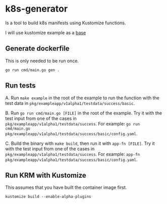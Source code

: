 # k8s-generator

Is a tool to build k8s manifests using Kustomize functions.

I will use kustomize example as a [base](https://github.com/kubernetes-sigs/kustomize/blob/master/functions/examples/fn-framework-application/README.md)

## Generate dockerfile

This is only needed to be run once.

```shell
go run cmd/main.go gen .
```

## Run tests

A. Run `make example` in the root of the example to run the function with the test data in `pkg/exampleapp/v1alpha1/testdata/success/basic`.

B. Run `go run cmd/main.go [FILE]` in the root of the example. Try it with the test input from one of the cases in `pkg/exampleapp/v1alpha1/testdata/success`. For example: `go run cmd/main.go pkg/exampleapp/v1alpha1/testdata/success/basic/config.yaml`.

C. Build the binary with `make build`, then run it with `app-fn [FILE]`. Try it with the test input from one of the cases in `pkg/exampleapp/v1alpha1/testdata/success`. For example: `app-fn pkg/exampleapp/v1alpha1/testdata/success/basic/config.yaml`.

## Run KRM with Kustomize

This assumes that you have built the container image first.

```shell
kustomize build --enable-alpha-plugins
```
